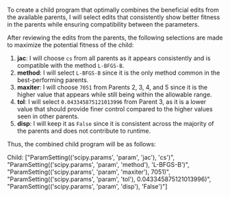 To create a child program that optimally combines the beneficial edits from the available parents, I will select edits that consistently show better fitness in the parents while ensuring compatibility between the parameters.

After reviewing the edits from the parents, the following selections are made to maximize the potential fitness of the child:

1. **jac**: I will choose `cs` from all parents as it appears consistently and is compatible with the method `L-BFGS-B`.
2. **method**: I will select `L-BFGS-B` since it is the only method common in the best-performing parents.
3. **maxiter**: I will choose `7051` from Parents 2, 3, 4, and 5 since it is the higher value that appears while still being within the allowable range.
4. **tol**: I will select `0.043345875121013996` from Parent 3, as it is a lower value that should provide finer control compared to the higher values seen in other parents.
5. **disp**: I will keep it as `False` since it is consistent across the majority of the parents and does not contribute to runtime.

Thus, the combined child program will be as follows:

Child: ["ParamSetting(('scipy.params', 'param', 'jac'), 'cs')", "ParamSetting(('scipy.params', 'param', 'method'), 'L-BFGS-B')", "ParamSetting(('scipy.params', 'param', 'maxiter'), 7051)", "ParamSetting(('scipy.params', 'param', 'tol'), 0.043345875121013996)", "ParamSetting(('scipy.params', 'param', 'disp'), 'False')"]